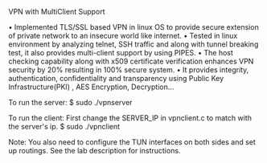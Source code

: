 VPN with MultiClient Support

• Implemented TLS/SSL based VPN in linux OS to provide secure extension of private network to an insecure world like internet.
• Tested in linux environment by analyzing telnet, SSH traffic and along with tunnel breaking test, it also provides multi-client support     by using PIPES.
• The host checking capability along with x509 certificate verification enhances VPN security by 20% resulting in 100% secure system.
• It provides integrity, authentication, confidentiality and transparency using Public Key Infrastructure(PKI) , AES Encryption,             Decryption…


To run the server:
$ sudo ./vpnserver

To run the client:
First change the SERVER_IP in vpnclient.c to match with the server's ip.
$ sudo ./vpnclient

Note: You also need to configure the TUN interfaces on both sides and set up routings. See the lab description for instructions.

